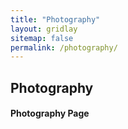 ```yaml
---
title: "Photography"
layout: gridlay
sitemap: false
permalink: /photography/
---
```


<style>
img{
  border-radius: 10px;
}
.col-md-3 {
  margin-top:10px;
  margin-bottom:10px;
  padding:0px;
  display:block;
  overflow:hidden;
  text-align:center;
  display: table-cell;
  background: white;
  border-radius: 20px;
  height: auto;
}
iframe {
  margin:0;
  padding:0;
  width: 175px;
  display: inline;
  vertical-align: middle;
}
</style>

## Photography

<div class="jumbotron">
<div class="col-md-12 col-sm-12">
<h4>Photography Page</h4>

</div>
</div>
